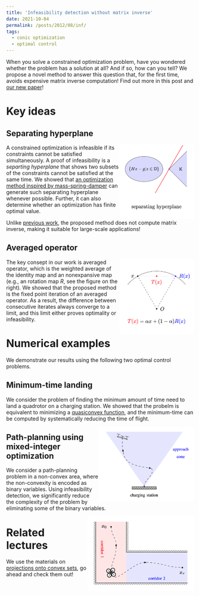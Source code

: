 ```yaml
---
title: 'Infeasibility detection without matrix inverse'
date: 2021-10-04
permalink: /posts/2012/08/inf/
tags:
  - conic optimization
  - optimal control
---
```


When you solve a constrained optimization problem, have you wondered whether the problem has a solution at all? And if so, how can you tell? We propose a novel method to answer this question that, for the first time, avoids expensive matrix inverse computation! Find out more in this post and [our new paper](https://arxiv.org/pdf/2108.10260.pdf)! 

# Key ideas

## Separating hyperplane

<img src="/images/separate.png" width="200" height="200" img align='right'>

A constrained optimization is infeasible if its constraints cannot be satisfied simultaneously. A proof of infeasibility is a <em>separting hyperplane</em> that shows two subsets of the constraints cannot be satisfied at the same time. We showed that [an optimization method inspired by mass-spring-damper](/_posts/2021-10-03-pipg) can generate such separating hyperplane whenever possible. Further, it can also determine whether an optimization has finite optimal value.

Unlike [previous work](https://link.springer.com/article/10.1007/s10957-019-01575-y), the proposed method does not compute matrix inverse, making it suitable for large-scale applications!

## Averaged operator

<img src="/images/operator.png" width="200" height="200" img align='right' title="Moreau's decomposition">

The key consept in our work is averaged operator, which is the weighted average of the identity map and an nonexpansive map (e.g., an rotation map $R$, see the figure on the right). We showed that the proposed method is the fixed point iteration of an averaged operator. As a result, the difference between consecutive iterates always converge to a limit, and this limit either proves optimality or infeasibility.

# Numerical examples

We demonstrate our results using the following two optimal control problems.

## Minimum-time landing

We consider the problem of finding the minimum amount of time need to land a quadrotor on a charging station. We showed that the probelm is equivalent to minimizing a [quasiconvex function](https://en.wikipedia.org/wiki/Quasiconvex_function), and the minimum-time can be computed by systematically reducing the time of flight.

<img src="/images/landing.png" width="256" height="200" img align='right'>

## Path-planning using mixed-integer optimization

We consider a path-planning problem in a non-convex area, where the non-convexity is encoded as binary variables. Using infeasibility detection, we significantly reduce the complexity of the problem by eliminating some of the binary variables. 

<img src="/images/mixed.png" width="286" height="200" img align='right'>

# Related lectures

We use the materials on [projections onto convex sets](/_teaching/projection.md), go ahead and check them out! 

